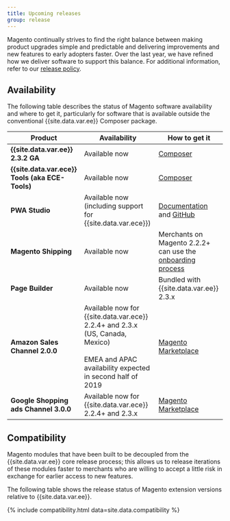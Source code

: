 ```yaml
---
title: Upcoming releases
group: release
---
```


Magento continually strives to find the right balance between making product upgrades simple and predictable and delivering improvements and new features to early adopters faster. Over the last year, we have refined how we deliver software to support this balance. For additional information, refer to our [release policy]({{site.baseurl}}/release/policy/).

## Availability

The following table describes the status of Magento software availability and where to get it, particularly for software that is available outside the conventional {{site.data.var.ee}} Composer package.

| Product                                         | Availability                                                                                                                                         | How to get it                                                                                                                |
|-------------------------------------------------|------------------------------------------------------------------------------------------------------------------------------------------------------|------------------------------------------------------------------------------------------------------------------------------|
| **{{site.data.var.ee}} 2.3.2 GA**               | Available now                                                                                                                                        | [Composer](https://devdocs.magento.com/guides/v2.3/install-gde/composer.html)                                                |
| **{{site.data.var.ece}} Tools (aka ECE-Tools)** | Available now                                                                                                                                        | [Composer](https://devdocs.magento.com/guides/v2.3/cloud/project/ece-tools-update.html)                                      |
| **PWA Studio**                                  | Available now (including support for {{site.data.var.ece}})                                                                                          | [Documentation](https://magento-research.github.io/pwa-studio/) and [GitHub](https://github.com/magento-research/pwa-studio) |
| **Magento Shipping**                            | Available now                                                                                                                                        | Merchants on Magento 2.2.2+ can use the [onboarding process](https://account.magento.com/onboarding/steps/view/step/create-account/)          |
| **Page Builder**                                | Available now                                                                                                                                        | Bundled with {{site.data.var.ee}} 2.3.x                                                                                      |
| **Amazon Sales Channel 2.0.0**                        | Available now for {{site.data.var.ece}} 2.2.4+ and 2.3.x (US, Canada, Mexico)<br><br>EMEA and APAC availability expected in second half of 2019 | [Magento Marketplace](https://marketplace.magento.com/magento-module-amazon.html)                                                                                                         |
| **Google Shopping ads Channel 3.0.0**           | Available now for {{site.data.var.ece}} 2.2.4+ and 2.3.x                                                                                             | [Magento Marketplace](http://marketplace.magento.com/magento-google-shopping-ads.html)                                       |

## Compatibility

Magento modules that have been built to be decoupled from the {{site.data.var.ee}} core release process; this allows us to release iterations of these modules faster to merchants who are willing to accept a little risk in exchange for earlier access to new features.

The following table shows the release status of Magento extension versions relative to {{site.data.var.ee}}.

{% include compatibility.html data=site.data.compatibility %}
